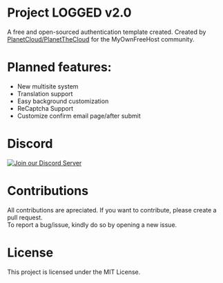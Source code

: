 # Project LOGGED v2.0

A free and open-sourced authentication template created. Created by [PlanetCloud/PlanetTheCloud](https://www.byet.net/index.php?/profile/528767-planetcloud/) for the MyOwnFreeHost community.

# Planned features:
- New multisite system
- Translation support
- Easy background customization
- ReCaptcha Support
- Customize confirm email page/after submit

# Discord
<a href="https://discord.gg/mmEWpnwB8D"><img src="https://discordapp.com/api/guilds/399429466566426635/widget.png?style=banner2" alt="Join our Discord Server" title="Planet Dev Network"></a>

# Contributions
All contributions are apreciated. If you want to contribute, please create a pull request.  
To report a bug/issue, kindly do so by opening a new issue.

# License
This project is licensed under the MIT License.
